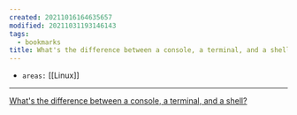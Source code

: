 ```yaml
---
created: 20211016164635657
modified: 20211031193146143
tags:
  - bookmarks
title: What's the difference between a console, a terminal, and a shell?
---
```


- `areas:` [[Linux]]

---

[What's the difference between a console, a terminal, and a shell?](https://www.hanselman.com/blog/whats-the-difference-between-a-console-a-terminal-and-a-shell)
